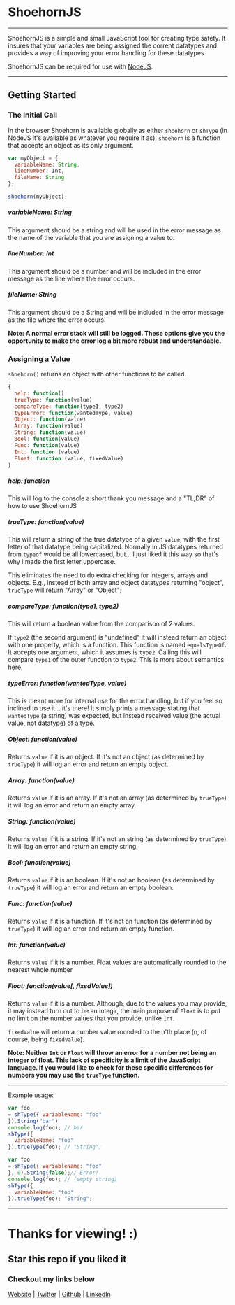 # ShoehornJS
***
ShoehornJS is a simple and small JavaScript tool for creating type safety. It insures that your variables are being assigned the corrent datatypes and provides a way of improving your error handling for these datatypes.

ShoehornJS can be required for use with [NodeJS](https://nodejs.org/).

***

## Getting Started

### The Initial Call

In the browser Shoehorn is available globally as either `shoehorn` or `shType` (in NodeJS it's available as whatever you require it as). `shoehorn` is a function that accepts an object as its only argument.

``` js
var myObject = {
  variableName: String,
  lineNumber: Int,
  fileName: String
};

shoehorn(myObject);
```
##### variableName: String
This argument should be a string and will be used in the error message as the name of the variable that you are assigning a value to.

##### lineNumber: Int
This argument should be a number and will be included in the error message as the line where the error occurs.

##### fileName: String
This argument should be a String and will be included in the error message as the file where the error occurs.

**Note: A normal error stack will still be logged. These options give you the opportunity to make the error log a bit more robust and understandable.**

### Assigning a Value
`shoehorn()` returns an object with other functions to be called.

``` js
{
  help: function()
  trueType: function(value)
  compareType: function(type1, type2)
  typeError: function(wantedType, value)
  Object: function(value)
  Array: function(value)
  String: function(value)
  Bool: function(value)
  Func: function(value)
  Int: function (value)
  Float: function (value, fixedValue)
}
```
##### help: function
This will log to the console a short thank you message and a "TL;DR" of how to use ShoehornJS

##### trueType: function(value)
This will return a string of the true datatype of a given `value`, with the first letter of that datatype being capitalized. Normally in JS datatypes returned from `typeof` would be all lowercased, but... I just liked it this way so that's why I made the first letter uppercase.

This eliminates the need to do extra checking for integers, arrays and objects. E.g., instead of both array and object datatypes returning "object", `trueType` will return "Array" or "Object";

##### compareType: function(type1, type2)
This will return a boolean value from the comparison of 2 values.

If `type2` (the second argument) is "undefined" it will instead return an object with one property, which is a function. This function is named `equalsTypeOf`. It accepts one argument, which it assumes is `type2`. Calling this will compare `type1` of the outer function to `type2`. This is more about semantics here.

##### typeError: function(wantedType, value)
This is meant more for internal use for the error handling, but if you feel so inclined to use it... it's there!
It simply prints a message stating that `wantedType` (a string) was expected, but instead received value (the actual value, not datatype) of a type.

##### Object: function(value)
Returns `value` if it is an object. If it's not an object (as determined by `trueType`) it will log an error and return an empty object.

##### Array: function(value)
Returns `value` if it is an array. If it's not an array (as determined by `trueType`) it will log an error and return an empty array.

##### String: function(value)
Returns `value` if it is a string. If it's not an string (as determined by `trueType`) it will log an error and return an empty string.

##### Bool: function(value)
Returns `value` if it is an boolean. If it's not an boolean (as determined by `trueType`) it will log an error and return an empty boolean.

##### Func: function(value)
Returns `value` if it is a function. If it's not an function (as determined by `trueType`) it will log an error and return an empty function.

##### Int: function(value)
Returns `value` if it is a number. Float values are automatically rounded to the nearest whole number

##### Float: function(value[, fixedValue])
Returns `value` if it is a number. Although, due to the values you may provide, it may instead turn out to be an integir, the main purpose of `Float` is to put no limit on the number values that you provide, unlike `Int`.

`fixedValue` will return a number value rounded to the n'th place (n, of course, being `fixedValue`).

**Note: Neither `Int` or `Float` will throw an error for a number not being an integer of float. This lack of specificity is a limit of the JavaScript language. If you would like to check for these specific differences for numbers you may use the `trueType` function.**

***

Example usage:

``` js
var foo
= shType({ variableName: "foo"
}).String("bar")
console.log(foo); // bar
shType({
  variableName: "foo"
}).trueType(foo); // "String";
```
``` js
var foo
= shType({ variableName: "foo"
}, 0).String(false);// Error!
console.log(foo); // (empty string)
shType({
  variableName: "foo"
}).trueType(foo); "String";
```

***

#  Thanks for viewing! :)
##  Star this repo if you liked it
###  Checkout my links below

[Website](http://piecedigital.github.io/) | [Twitter](http://twitter.com/PieceDigital) | [Github](piecedigital.github.io) | [LinkedIn](linkedin.com/in/pdstudios)
